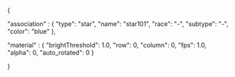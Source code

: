 {

"association" : {
"type": "star",
"name": "star101",
"race": "-",
"subtype": "-",
"color": "blue"
},

"material" : {
"brightThreshold": 1.0,
"row": 0,
"column": 0,
"fps": 1.0,
"alpha": 0,
"auto_rotated": 0
}

}



